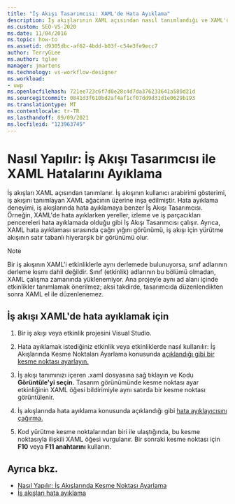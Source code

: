 ```yaml
---
title: "İş Akışı Tasarımcısı: XAML'de Hata Ayıklama"
description: İş akışlarının XAML açısından nasıl tanımlandığı ve XAML'de hata ayıklamanın nasıl İş Akışı Tasarımcısı.
ms.custom: SEO-VS-2020
ms.date: 11/04/2016
ms.topic: how-to
ms.assetid: d9305dbc-af62-4bdd-b03f-c54e3fe9ecc7
author: TerryGLee
ms.author: tglee
manager: jmartens
ms.technology: vs-workflow-designer
ms.workload:
- uwp
ms.openlocfilehash: 721ee723c6f7d0e28c4d7da376233641a580d21d
ms.sourcegitcommit: 0841d3f610bd2af4af1cf07dd9d31d1e0629b193
ms.translationtype: MT
ms.contentlocale: tr-TR
ms.lasthandoff: 09/09/2021
ms.locfileid: "123963745"
---
```

# <a name="how-to-debug-xaml-with-the-workflow-designer"></a>Nasıl Yapılır: İş Akışı Tasarımcısı ile XAML Hatalarını Ayıklama

İş akışları XAML açısından tanımlanır. İş akışının kullanıcı arabirimi gösterimi, iş akışını tanımlayan XAML ağacının üzerine inşa edilmiştir. Hata ayıklama deneyimi, iş akışlarında hata ayıklamaya benzer İş Akışı Tasarımcısı. Örneğin, XAML'de hata ayıklarken yereller, izleme ve iş parçacıkları pencereleri hata ayıklamada olduğu gibi İş Akışı Tasarımcısı çalışır. Ayrıca, XAML hata ayıklaması sırasında çağrı yığını görünümü, iş akışı için yürütme akışının satır tabanlı hiyerarşik bir görünümü olur.

> [!NOTE]
> Bir iş akışının XAML'i etkinliklerle aynı derlemede bulunuyorsa, sınıf adlarının derleme kısmı dahil değildir. Sınıf (etkinlik) adlarının bu bölümü olmadan, XAML çalışma zamanında yüklenemiyor. Ana projeyle aynı ad alanı içinde etkinlikler tanımlamak önerilmez; aksi takdirde, tasarımcıda düzenlendikten sonra XAML el ile düzenlenemez.

## <a name="to-debug-workflow-xaml"></a>İş akışı XAML'de hata ayıklamak için

1. Bir iş akışı veya etkinlik projesini Visual Studio.

2. Hata ayıklamak istediğiniz etkinlik veya etkinliklerde nasıl kullanılır: İş Akışlarında Kesme Noktaları Ayarlama konusunda [açıklandığı gibi bir kesme noktası ayarlayın.](../workflow-designer/how-to-set-breakpoints-in-workflows.md)

3. İş akışı tanımınızı içeren .xaml dosyasına sağ tıklayın ve Kodu **Görüntüle'yi seçin.** Tasarım görünümünde kesme noktası ayar etkinliğinin XAML öğesi bildirimiyle aynı satırda bir kesme noktası görüntülenir.

4. İş akışlarında hata ayıklama konusunda açıklandığı gibi [hata ayıklayıcısını çağırma.](debugging-workflows-with-the-workflow-designer.md)

5. Kod yürütme kesme noktalarından biri ile ulaştığında, bu kesme noktasıyla ilişkili XAML öğesi vurgulanır. Bir sonraki kesme noktası için **F10** veya **F11 anahtarını** kullanın.

## <a name="see-also"></a>Ayrıca bkz.

- [Nasıl Yapılır: İş Akışlarında Kesme Noktası Ayarlama](../workflow-designer/how-to-set-breakpoints-in-workflows.md)
- [İş akışları hata ayıklama](debugging-workflows-with-the-workflow-designer.md)
